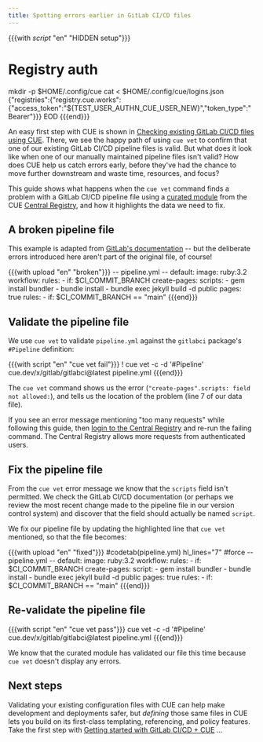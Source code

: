 ```yaml
---
title: Spotting errors earlier in GitLab CI/CD files
---
```


{{{with _script_ "en" "HIDDEN setup"}}}
# Registry auth
mkdir -p $HOME/.config/cue
cat <<EOD > $HOME/.config/cue/logins.json
{"registries":{"registry.cue.works":{"access_token":"${TEST_USER_AUTHN_CUE_USER_NEW}","token_type":"Bearer"}}}
EOD
{{{end}}}

An easy first step with CUE is shown in
[Checking existing GitLab CI/CD files using CUE](../checking-existing-gitlab-cicd-files/index.md).
There, we see the happy path of using `cue vet` to confirm that one of our
existing GitLab CI/CD pipeline files is valid.
But what does it look like when one of our manually maintained pipeline files
isn't valid?
How does CUE help us catch errors early, before they've had the chance to move
further downstream and waste time, resources, and focus?

This guide shows what happens when the `cue vet` command finds a problem with a
GitLab CI/CD pipeline file using a
[curated module](../curated-module-gitlab-cicd.md) from the
CUE [Central Registry](https://registry.cue.works),
and how it highlights the data we need to fix.

<!--more-->

## A broken pipeline file

This example is adapted from
[GitLab's documentation](https://docs.gitlab.com/user/project/pages/getting_started/pages_from_scratch/#deploy-specific-branches-to-a-pages-site)
-- but the deliberate errors introduced here aren't part of the original file,
of course!

{{{with upload "en" "broken"}}}
-- pipeline.yml --
default:
  image: ruby:3.2
workflow:
  rules:
    - if: $CI_COMMIT_BRANCH
create-pages:
  scripts:
    - gem install bundler
    - bundle install
    - bundle exec jekyll build -d public
  pages: true
  rules:
    - if: $CI_COMMIT_BRANCH == "main"
{{{end}}}

## Validate the pipeline file

We use `cue vet` to validate `pipeline.yml` against the `gitlabci` package's `#Pipeline` definition:

{{{with script "en" "cue vet fail"}}}
! cue vet -c -d '#Pipeline' cue.dev/x/gitlab/gitlabci@latest pipeline.yml
{{{end}}}

The `cue vet` command shows us the error (`"create-pages".scripts: field not
allowed:`), and tells us the location of the problem (line 7 of our data file).

If you see an error message mentioning "too many requests" while following this
guide, then
[login to the Central Registry](../login-central-registry.md)
and re-run the failing command.
The Central Registry allows more requests from authenticated users.

## Fix the pipeline file

From the `cue vet` error message we know that the `scripts` field isn't permitted.
We check the GitLab CI/CD documentation (or perhaps we review the most recent
change made to the pipeline file in our version control system) and discover
that the field should actually be named `script`.

We fix our pipeline file by updating the highlighted line that `cue vet`
mentioned, so that the file becomes:

{{{with upload "en" "fixed"}}}
#codetab(pipeline.yml) hl_lines="7"
#force
-- pipeline.yml --
default:
  image: ruby:3.2
workflow:
  rules:
    - if: $CI_COMMIT_BRANCH
create-pages:
  script:
    - gem install bundler
    - bundle install
    - bundle exec jekyll build -d public
  pages: true
  rules:
    - if: $CI_COMMIT_BRANCH == "main"
{{{end}}}

## Re-validate the pipeline file

{{{with script "en" "cue vet pass"}}}
cue vet -c -d '#Pipeline' cue.dev/x/gitlab/gitlabci@latest pipeline.yml
{{{end}}}

We know that the curated module has validated our file this time because `cue
vet` doesn't display any errors.

## Next steps

Validating your existing configuration files with CUE can help make development
and deployments safer, but *defining* those same files in CUE lets you build on
its first-class templating, referencing, and policy features. Take the first
step with
[Getting started with GitLab CI/CD + CUE](../getting-started-with-gitlab-cicd-cue/index.md)
...
